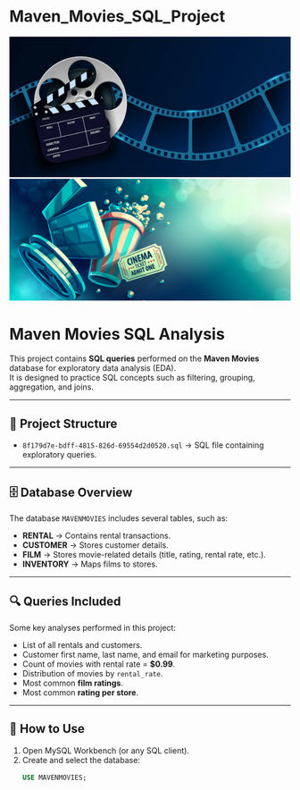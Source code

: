 # Maven_Movies_SQL_Project
![Project Banner](https://github.com/AvishkarK07/Maven_Movies_SQL_Project/blob/main/Code_Output/cinema-film-strip-wave-reel-600nw-1422026513.webp)
![Project Banner](https://github.com/AvishkarK07/Maven_Movies_SQL_Project/blob/main/Code_Output/New-Cinema-Age-Classifications-in-the-UAE-Cover-01-12-23-2021.jpg)

# Maven Movies SQL Analysis

This project contains **SQL queries** performed on the **Maven Movies** database for exploratory data analysis (EDA).  
It is designed to practice SQL concepts such as filtering, grouping, aggregation, and joins.

---

## 📂 Project Structure
- `8f179d7e-bdff-4815-826d-69554d2d0520.sql` → SQL file containing exploratory queries.

---

## 🗄 Database Overview
The database `MAVENMOVIES` includes several tables, such as:
- **RENTAL** → Contains rental transactions.
- **CUSTOMER** → Stores customer details.
- **FILM** → Stores movie-related details (title, rating, rental rate, etc.).
- **INVENTORY** → Maps films to stores.

---

## 🔍 Queries Included
Some key analyses performed in this project:
- List of all rentals and customers.
- Customer first name, last name, and email for marketing purposes.
- Count of movies with rental rate = **$0.99**.
- Distribution of movies by `rental_rate`.
- Most common **film ratings**.
- Most common **rating per store**.

---

## 🚀 How to Use
1. Open MySQL Workbench (or any SQL client).
2. Create and select the database:
   ```sql
   USE MAVENMOVIES;
